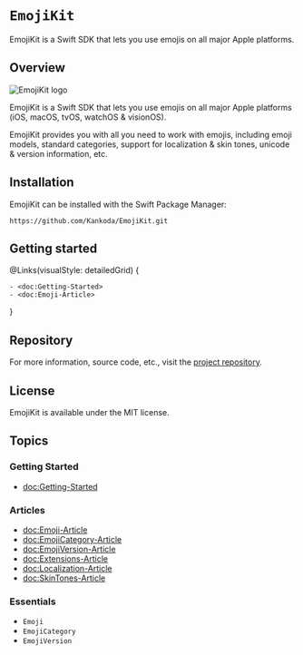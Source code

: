 # ``EmojiKit``

EmojiKit is a Swift SDK that lets you use emojis on all major Apple platforms.



## Overview

![EmojiKit logo](Logo.png)

EmojiKit is a Swift SDK that lets you use emojis on all major Apple platforms (iOS, macOS, tvOS, watchOS & visionOS).

EmojiKit provides you with all you need to work with emojis, including emoji models, standard categories, support for localization & skin tones, unicode & version information, etc.



## Installation

EmojiKit can be installed with the Swift Package Manager:

```
https://github.com/Kankoda/EmojiKit.git
```



## Getting started

@Links(visualStyle: detailedGrid) {
    
    - <doc:Getting-Started>
    - <doc:Emoji-Article>
}



## Repository

For more information, source code, etc., visit the [project repository](https://github.com/kankoda/emojikit).



## License

EmojiKit is available under the MIT license.



## Topics

### Getting Started

- <doc:Getting-Started>

### Articles

- <doc:Emoji-Article>
- <doc:EmojiCategory-Article>
- <doc:EmojiVersion-Article>
- <doc:Extensions-Article>
- <doc:Localization-Article>
- <doc:SkinTones-Article>

### Essentials

- ``Emoji``
- ``EmojiCategory``
- ``EmojiVersion``
